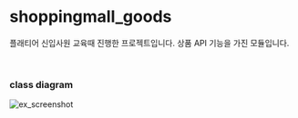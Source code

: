 # shoppingmall_goods

플래티어 신입사원 교육때 진행한 프로젝트입니다. 상품 API 기능을 가진 모듈입니다.

<br />

### class diagram
![ex_screenshot](https://gitlab.com/2020-flateer/plateer_project/shoppingmall_goods/-/raw/master/ClassDiagram.png)
